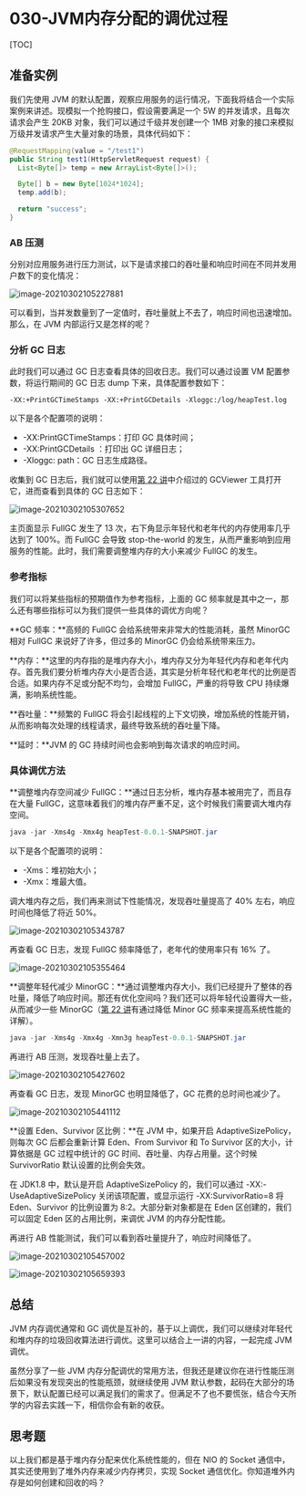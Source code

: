 # 030-JVM内存分配的调优过程

[TOC]

## 准备实例

我们先使用 JVM 的默认配置，观察应用服务的运行情况，下面我将结合一个实际案例来讲述。现模拟一个抢购接口，假设需要满足一个 5W 的并发请求，且每次请求会产生 20KB 对象，我们可以通过千级并发创建一个 1MB 对象的接口来模拟万级并发请求产生大量对象的场景，具体代码如下：

```java
@RequestMapping(value = "/test1")
public String test1(HttpServletRequest request) {
  List<Byte[]> temp = new ArrayList<Byte[]>();

  Byte[] b = new Byte[1024*1024];
  temp.add(b);

  return "success";
}
```

### AB 压测

分别对应用服务进行压力测试，以下是请求接口的吞吐量和响应时间在不同并发用户数下的变化情况：

![image-20210302105227881](../../../assets/image-20210302105227881.png)

可以看到，当并发数量到了一定值时，吞吐量就上不去了，响应时间也迅速增加。那么，在 JVM 内部运行又是怎样的呢？

### 分析 GC 日志

此时我们可以通过 GC 日志查看具体的回收日志。我们可以通过设置 VM 配置参数，将运行期间的 GC 日志 dump 下来，具体配置参数如下：

```
-XX:+PrintGCTimeStamps -XX:+PrintGCDetails -Xloggc:/log/heapTest.log
```

以下是各个配置项的说明：

- -XX:PrintGCTimeStamps：打印 GC 具体时间；
- -XX:PrintGCDetails ：打印出 GC 详细日志；
- -Xloggc: path：GC 日志生成路径。

收集到 GC 日志后，我们就可以使用[第 22 讲](https://time.geekbang.org/column/article/107396)中介绍过的 GCViewer 工具打开它，进而查看到具体的 GC 日志如下：

![image-20210302105307652](../../../assets/image-20210302105307652.png)

主页面显示 FullGC 发生了 13 次，右下角显示年轻代和老年代的内存使用率几乎达到了 100%。而 FullGC 会导致 stop-the-world 的发生，从而严重影响到应用服务的性能。此时，我们需要调整堆内存的大小来减少 FullGC 的发生。

### 参考指标

我们可以将某些指标的预期值作为参考指标，上面的 GC 频率就是其中之一，那么还有哪些指标可以为我们提供一些具体的调优方向呢？

**GC 频率：**高频的 FullGC 会给系统带来非常大的性能消耗，虽然 MinorGC 相对 FullGC 来说好了许多，但过多的 MinorGC 仍会给系统带来压力。

**内存：**这里的内存指的是堆内存大小，堆内存又分为年轻代内存和老年代内存。首先我们要分析堆内存大小是否合适，其实是分析年轻代和老年代的比例是否合适。如果内存不足或分配不均匀，会增加 FullGC，严重的将导致 CPU 持续爆满，影响系统性能。

**吞吐量：**频繁的 FullGC 将会引起线程的上下文切换，增加系统的性能开销，从而影响每次处理的线程请求，最终导致系统的吞吐量下降。

**延时：**JVM 的 GC 持续时间也会影响到每次请求的响应时间。

### 具体调优方法

**调整堆内存空间减少 FullGC：**通过日志分析，堆内存基本被用完了，而且存在大量 FullGC，这意味着我们的堆内存严重不足，这个时候我们需要调大堆内存空间。

```java
java -jar -Xms4g -Xmx4g heapTest-0.0.1-SNAPSHOT.jar
```

以下是各个配置项的说明：

- -Xms：堆初始大小；
- -Xmx：堆最大值。

调大堆内存之后，我们再来测试下性能情况，发现吞吐量提高了 40% 左右，响应时间也降低了将近 50%。

![image-20210302105343787](../../../assets/image-20210302105343787.png)

再查看 GC 日志，发现 FullGC 频率降低了，老年代的使用率只有 16% 了。

![image-20210302105355464](../../../assets/image-20210302105355464.png)

**调整年轻代减少 MinorGC：**通过调整堆内存大小，我们已经提升了整体的吞吐量，降低了响应时间。那还有优化空间吗？我们还可以将年轻代设置得大一些，从而减少一些 MinorGC（[第 22 讲](https://time.geekbang.org/column/article/107396)有通过降低 Minor GC 频率来提高系统性能的详解）。

```java
java -jar -Xms4g -Xmx4g -Xmn3g heapTest-0.0.1-SNAPSHOT.jar
```

再进行 AB 压测，发现吞吐量上去了。

![image-20210302105427602](../../../assets/image-20210302105427602.png)

再查看 GC 日志，发现 MinorGC 也明显降低了，GC 花费的总时间也减少了。

![image-20210302105441112](../../../assets/image-20210302105441112.png)

**设置 Eden、Survivor 区比例：**在 JVM 中，如果开启 AdaptiveSizePolicy，则每次 GC 后都会重新计算 Eden、From Survivor 和 To Survivor 区的大小，计算依据是 GC 过程中统计的 GC 时间、吞吐量、内存占用量。这个时候 SurvivorRatio 默认设置的比例会失效。

在 JDK1.8 中，默认是开启 AdaptiveSizePolicy 的，我们可以通过 -XX:-UseAdaptiveSizePolicy 关闭该项配置，或显示运行 -XX:SurvivorRatio=8 将 Eden、Survivor 的比例设置为 8:2。大部分新对象都是在 Eden 区创建的，我们可以固定 Eden 区的占用比例，来调优 JVM 的内存分配性能。

再进行 AB 性能测试，我们可以看到吞吐量提升了，响应时间降低了。

![image-20210302105457002](../../../assets/image-20210302105457002.png)

![image-20210302105659393](../../../assets/image-20210302105659393.png)

## 总结

JVM 内存调优通常和 GC 调优是互补的，基于以上调优，我们可以继续对年轻代和堆内存的垃圾回收算法进行调优。这里可以结合上一讲的内容，一起完成 JVM 调优。

虽然分享了一些 JVM 内存分配调优的常用方法，但我还是建议你在进行性能压测后如果没有发现突出的性能瓶颈，就继续使用 JVM 默认参数，起码在大部分的场景下，默认配置已经可以满足我们的需求了。但满足不了也不要慌张，结合今天所学的内容去实践一下，相信你会有新的收获。

## 思考题

以上我们都是基于堆内存分配来优化系统性能的，但在 NIO 的 Socket 通信中，其实还使用到了堆外内存来减少内存拷贝，实现 Socket 通信优化。你知道堆外内存是如何创建和回收的吗？